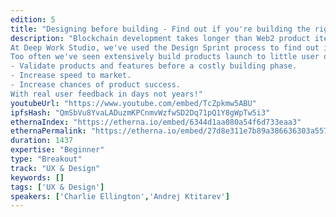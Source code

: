 ```yaml
---
edition: 5
title: "Designing before building - Find out if you're building the right thing for users before you start to build"
description: "Blockchain development takes longer than Web2 product iteration cycles. This means teams don’t know if they’re building something users want until after a costly and time consuming development cycle. We use Design Sprints to prototype, test and learn from real user feedback — fast. Bringing product design methodologies to Dapps and DeFi developers.
At Deep Work Studio, we've used the Design Sprint process to find out if a product is worth developing, if a feature is worth the effort, or if the value proposition is really valid. With teams from ConsenSys, Molecule, Wyre, Hummingbot, Ramp, Pillar and more. In this talk, we'll talk through the process. Showing how any team can design, prototype and test a product within a few days. 
Too often we've seen extensively build products launch to little user or market need. At the end of the talk, teams will have insights on how they can: 
- Validate products and features before a costly building phase.
- Increase speed to market.
- Increase chances of product success.
With real user feedback in days not years!"
youtubeUrl: "https://www.youtube.com/embed/TcZpkmw5ABU"
ipfsHash: "QmSbVu8YvaLADuzmKPCnmvWzfwSD2Dq71pQ1Y8gWpTw5i3"
ethernaIndex: "https://etherna.io/embed/6344d1aa080a54f6d733eaa3"
ethernaPermalink: "https://etherna.io/embed/27d8e311e7b89a386636303a5579b41b89a578b0c8a30dad889a94774084eb50"
duration: 1437
expertise: "Beginner"
type: "Breakout"
track: "UX & Design"
keywords: []
tags: ['UX & Design']
speakers: ['Charlie Ellington','Andrej Ktitarev']
---
```

